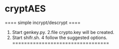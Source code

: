 # cryptAES
==== simple incrypt/descrypt ====
1. Start genkey.py. 
2.file crypto.key will be created.
3. Start shifr.sh.
4 follow the suggested options.
=================================
